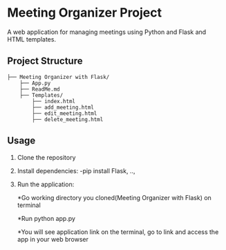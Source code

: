 # Meeting Organizer Project

A web application for managing meetings using Python and Flask and HTML templates.

## Project Structure
```
├── Meeting Organizer with Flask/
    ├── App.py
    ├── ReadMe.md
    ├── Templates/
        ├── index.html
        ├── add_meeting.html
        ├── edit_meeting.html
        ├── delete_meeting.html
```

## Usage

1. Clone the repository
2. Install dependencies:
   -pip install Flask, ..,
3. Run the application:
   
   *Go working directory you cloned(Meeting Organizer with Flask) on terminal
   
   *Run python app.py
   
   *You will see application link on the terminal, go to link and access the app in your web browser 
   

